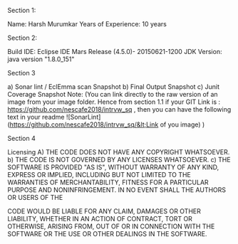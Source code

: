 Section 1:

Name: Harsh Murumkar
Years of Experience: 10 years

Section 2:

Build IDE: Eclipse IDE Mars Release (4.5.0)- 20150621-1200
JDK Version: java version &quot;1.8.0_151&quot;

Section 3

a) Sonar lint / EclEmma scan Snapshot
b) Final Output Snapshot
c) Junit Coverage Snapshot
Note: (You can link directly to the raw version of an image from your image folder. Hence from section
1.1 if your GIT Link is : https://github.com/nescafe2018/intrvw_sq , then you can have the following
text in your readme ![SonarLint] (https://github.com/nescafe2018/intrvw_sq/&lt;Link of you image) )

Section 4

Licensing
A) THE CODE DOES NOT HAVE ANY COPYRIGHT WHATSOEVER.
b) THE CODE IS NOT GOVERNED BY ANY LICENSES WHATSOEVER.
c) THE SOFTWARE IS PROVIDED &quot;AS IS&quot;, WITHOUT WARRANTY OF ANY KIND, EXPRESS OR IMPLIED,
INCLUDING BUT NOT LIMITED TO THE WARRANTIES OF MERCHANTABILITY, FITNESS FOR A
PARTICULAR PURPOSE AND NONINFRINGEMENT. IN NO EVENT SHALL THE AUTHORS OR USERS OF THE

CODE WOULD BE LIABLE FOR ANY CLAIM, DAMAGES OR OTHER LIABILITY, WHETHER IN AN ACTION OF
CONTRACT, TORT OR OTHERWISE, ARISING FROM, OUT OF OR IN CONNECTION WITH THE SOFTWARE
OR THE USE OR OTHER DEALINGS IN THE SOFTWARE.
